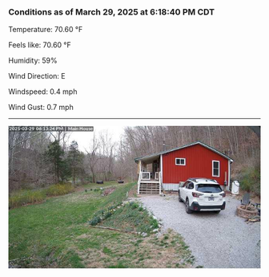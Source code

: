 ### Conditions as of March 29, 2025 at 6:18:40 PM CDT 

Temperature: 70.60 &deg;F

Feels like: 70.60 &deg;F

Humidity: 59%

Wind Direction: E

Windspeed: 0.4 mph

Wind Gust: 0.7 mph

---

<img src="./images/latest.jpeg"/>

